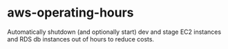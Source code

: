 # aws-operating-hours
Automatically shutdown (and optionally start) dev and stage EC2 instances and RDS db instances out of hours to reduce costs.
